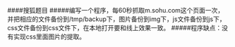 ####搜狐题目
#####编写一个程序，每60秒抓取m.sohu.com这个页面一次，并把相应的文件备份到/tmp/backup下，图片备份到img下，js文件备份到js下，css文件备份到css文件下，在本地打开要和线上效果一致。
#####程序缺点：没有实现css里面图片的提取。
